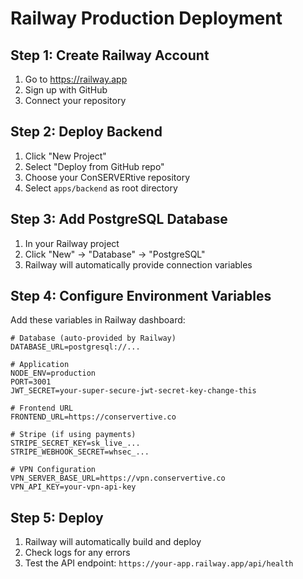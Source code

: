 # Railway Production Deployment

## Step 1: Create Railway Account
1. Go to https://railway.app
2. Sign up with GitHub
3. Connect your repository

## Step 2: Deploy Backend
1. Click "New Project"
2. Select "Deploy from GitHub repo"
3. Choose your ConSERVERtive repository
4. Select `apps/backend` as root directory

## Step 3: Add PostgreSQL Database
1. In your Railway project
2. Click "New" → "Database" → "PostgreSQL"
3. Railway will automatically provide connection variables

## Step 4: Configure Environment Variables
Add these variables in Railway dashboard:

```env
# Database (auto-provided by Railway)
DATABASE_URL=postgresql://...

# Application
NODE_ENV=production
PORT=3001
JWT_SECRET=your-super-secure-jwt-secret-key-change-this

# Frontend URL
FRONTEND_URL=https://conservertive.co

# Stripe (if using payments)
STRIPE_SECRET_KEY=sk_live_...
STRIPE_WEBHOOK_SECRET=whsec_...

# VPN Configuration
VPN_SERVER_BASE_URL=https://vpn.conservertive.co
VPN_API_KEY=your-vpn-api-key
```

## Step 5: Deploy
1. Railway will automatically build and deploy
2. Check logs for any errors
3. Test the API endpoint: `https://your-app.railway.app/api/health`
